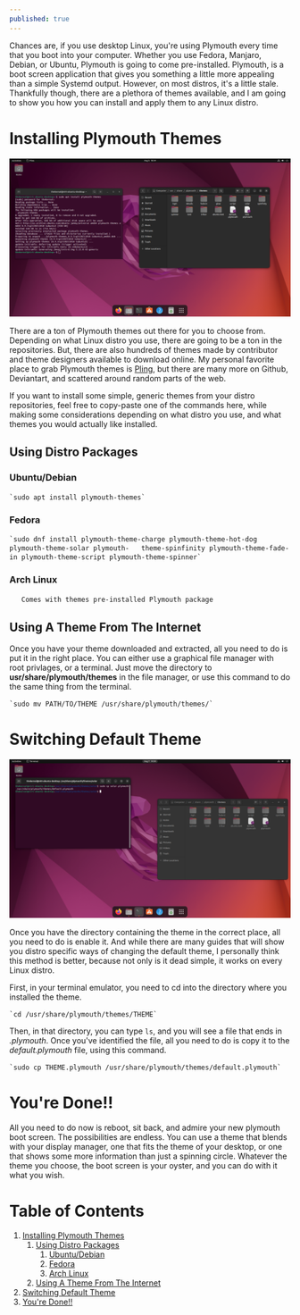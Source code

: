 ```yaml
---
published: true
---
```

Chances are, if you use desktop Linux, you're using Plymouth every time that you boot into your computer. Whether you use Fedora, Manjaro, Debian, or Ubuntu, Plymouth is going to come pre-installed. Plymouth, is a boot screen application that gives you something a little more appealing than a simple Systemd output. However, on most distros, it's a little stale. Thankfully though, there are a plethora of themes available, and I am going to show you how you can install and apply them to any Linux distro.


<a id="org6a3d2f6"></a>

# Installing Plymouth Themes

![IMG1](/images/PlymouthTheme2.png) 

There are a ton of Plymouth themes out there for you to choose from. Depending on what Linux distro you use, there are going to be a ton in the repositories. But, there are also hundreds of themes made by contributor and theme designers available to download online. My personal favorite place to grab Plymouth themes is [Pling](https://www.gnome-look.org/browse?cat=108&ord=latest), but there are many more on Github, Deviantart, and scattered around random parts of the web.

If you want to install some simple, generic themes from your distro repositories, feel free to copy-paste one of the commands here, while making some considerations depending on what distro you use, and what themes you would actually like installed. 


<a id="org91c8bb0"></a>

## Using Distro Packages


<a id="org7a0f8d4"></a>

### Ubuntu/Debian

	`sudo apt install plymouth-themes`


<a id="orgd51c527"></a>

### Fedora

	`sudo dnf install plymouth-theme-charge plymouth-theme-hot-dog plymouth-theme-solar plymouth-	theme-spinfinity plymouth-theme-fade-in plymouth-theme-script plymouth-theme-spinner`


<a id="org28058b9"></a>

### Arch Linux

`	Comes with themes pre-installed Plymouth package` 


<a id="org6bf390d"></a>

## Using A Theme From The Internet

Once you have your theme downloaded and extracted, all you need to do is put it in the right place. You can either use a graphical file manager with root privlages, or a terminal. Just move the directory to **usr/share/plymouth/themes** in the file manager, or use this command to do the same thing from the terminal.

	`sudo mv PATH/TO/THEME /usr/share/plymouth/themes/`


<a id="orgd907530"></a>

# Switching Default Theme

![IMG2](/images/PlymouthTheme3.png) 

Once you have the directory containing the theme in the correct place, all you need to do is enable it. And while there are many guides that will show you distro specific ways of changing the default theme, I personally think this method is better, because not only is it dead simple, it works on every Linux distro.

First, in your terminal emulator, you need to cd into the directory where you installed the theme. 

	`cd /usr/share/plymouth/themes/THEME`

Then, in that directory, you can type `ls`, and you will see a file that ends in *.plymouth*. Once you've identified the file, all you need to do is copy it to the *default.plymouth* file, using this command.

	`sudo cp THEME.plymouth /usr/share/plymouth/themes/default.plymouth`


<a id="orgd612952"></a>

# You're Done!!

All you need to do now is reboot, sit back, and admire your new plymouth boot screen. The possibilities are endless. You can use a theme that blends with your display manager, one that fits the theme of your desktop, or one that shows some more information than just a spinning circle. Whatever the theme you choose, the boot screen is your oyster, and you can do with it what you wish. 


# Table of Contents

1.  [Installing Plymouth Themes](#org6a3d2f6)
    1.  [Using Distro Packages](#org91c8bb0)
        1.  [Ubuntu/Debian](#org7a0f8d4)
        2.  [Fedora](#orgd51c527)
        3.  [Arch Linux](#org28058b9)
    2.  [Using A Theme From The Internet](#org6bf390d)
2.  [Switching Default Theme](#orgd907530)
3.  [You're Done!!](#orgd612952)
